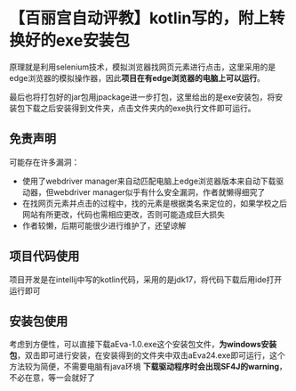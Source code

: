 # 【百丽宫自动评教】kotlin写的，附上转换好的exe安装包

原理就是利用selenium技术，模拟浏览器找网页元素进行点击，这里采用的是edge浏览器的模拟操作器，因此**项目在有edge浏览器的电脑上可以运行**。

最后也将打包好的jar包用jpackage进一步打包，这里给出的是exe安装包，将安装包下载之后安装得到文件夹，点击文件夹内的exe执行文件即可运行。

## 免责声明
可能存在许多漏洞：
- 使用了webdriver manager来自动匹配电脑上edge浏览器版本来自动下载驱动器，但webdriver manager似乎有什么安全漏洞，作者就懒得细究了
- 在找网页元素并点击的过程中，找的元素是根据类名来定位的，如果学校之后网站有所更改，代码也需相应更改，否则可能造成巨大损失
- 作者较懒，后期可能很少进行维护了，还望谅解

## 项目代码使用
项目开发是在intellij中写的kotlin代码，采用的是jdk17，将代码下载后用ide打开运行即可

## 安装包使用
考虑到方便性，可以直接下载aEva-1.0.exe这个安装包文件，**为windows安装包**，双击即可进行安装，在安装得到的文件夹中双击aEva24.exe即可运行，这个方法较为简便，不需要电脑有java环境
**下载驱动程序时会出现SF4J的warning**，不必在意，等一会就好了
